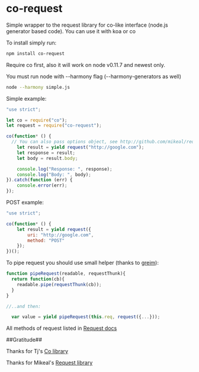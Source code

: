 co-request
==========

Simple wrapper to the request library for co-like interface (node.js generator based code).
You can use it with koa or co

To install simply run:
```bash
npm install co-request
```

Require co first, also it will work on node v0.11.7 and newest only.

You must run node with --harmony flag (--harmony-generators as well)

```bash
node --harmony simple.js
```

Simple example:

```js
"use strict";

let co = require("co");
let request = require("co-request");

co(function* () {
  // You can also pass options object, see http://github.com/mikeal/request docs
    let result = yield request("http://google.com"); 
    let response = result;
    let body = result.body;

    console.log("Response: ", response);
    console.log("Body: ", body);
}).catch(function (err) {
    console.error(err);
});
```

POST example:

```js
"use strict";

co(function* () {
    let result = yield request({
        uri: "http://google.com",
        method: "POST"
    });
})();
```

To pipe request you should use small helper (thanks to [greim](https://github.com/greim)):

```js
function pipeRequest(readable, requestThunk){
  return function(cb){
    readable.pipe(requestThunk(cb));
  }
}

//..and then:

  var value = yield pipeRequest(this.req, request({...}));
```

All methods of request listed in [Request docs](https://github.com/mikeal/request/blob/master/README.md)

##Gratitude##

Thanks for Tj's [Co library](http://github.com/visionmedia/co)

Thanks for Mikeal's [Request library](http://github.com/mikeal/request)
